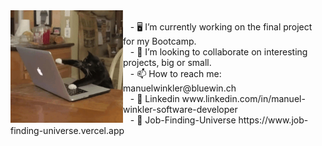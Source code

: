 

<img src="https://github.com/SwissCheese15/SwissCheese15/blob/main/208746.gif" align="left" width="180" height="180" margin-right="20"/>
<br>&nbsp;&nbsp;
- 🖥️ I’m currently working on the final project for my Bootcamp. <br>&nbsp;&nbsp;
- 💞️ I’m looking to collaborate on interesting projects, big or small.<br>&nbsp;&nbsp;
- 📫 How to reach me: manuelwinkler@bluewin.ch <br> &nbsp;&nbsp;
- 🏢 Linkedin www.linkedin.com/in/manuel-winkler-software-developer <br> &nbsp;&nbsp;
- 🚀 Job-Finding-Universe https://www.job-finding-universe.vercel.app


